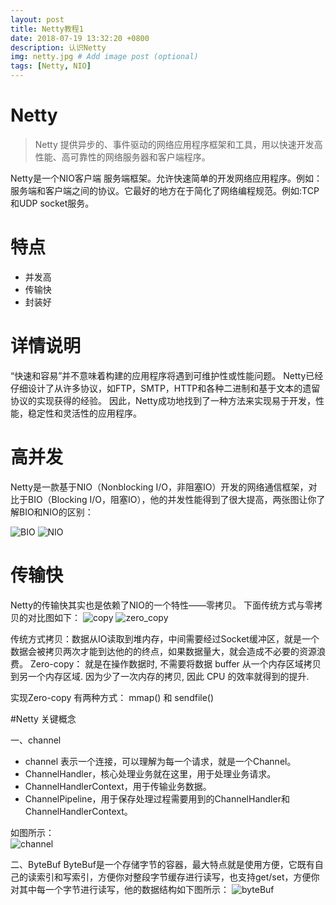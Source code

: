 ```yaml
---
layout: post
title: Netty教程1
date: 2018-07-19 13:32:20 +0800
description: 认识Netty
img: netty.jpg # Add image post (optional)
tags: [Netty, NIO]
---
```

Netty
===========
>Netty 提供异步的、事件驱动的网络应用程序框架和工具，用以快速开发高性能、高可靠性的网络服务器和客户端程序。

Netty是一个NIO客户端 服务端框架。允许快速简单的开发网络应用程序。例如：服务端和客户端之间的协议。它最好的地方在于简化了网络编程规范。例如:TCP和UDP socket服务。
# 特点
  * 并发高
  * 传输快
  * 封装好

# 详情说明
  “快速和容易”并不意味着构建的应用程序将遇到可维护性或性能问题。
  Netty已经仔细设计了从许多协议，如FTP，SMTP，HTTP和各种二进制和基于文本的遗留协议的实现获得的经验。
  因此，Netty成功地找到了一种方法来实现易于开发，性能，稳定性和灵活性的应用程序。


# 高并发

Netty是一款基于NIO（Nonblocking I/O，非阻塞IO）开发的网络通信框架，对比于BIO（Blocking I/O，阻塞IO），他的并发性能得到了很大提高，两张图让你了解BIO和NIO的区别：

![BIO]({{site.baseurl}}/assets/img/BIO.jpg)
![NIO]({{site.baseurl}}/assets/img/NIO.jpg)


# 传输快
Netty的传输快其实也是依赖了NIO的一个特性——零拷贝。
下面传统方式与零拷贝的对比图如下：
![copy]({{site.baseurl}}/assets/img/copy.jpg)
![zero_copy]({{site.baseurl}}/assets/img/zero_copy.jpg)

传统方式拷贝：数据从IO读取到堆内存，中间需要经过Socket缓冲区，就是一个数据会被拷贝两次才能到达他的的终点，如果数据量大，就会造成不必要的资源浪费。
Zero-copy：  就是在操作数据时, 不需要将数据 buffer 从一个内存区域拷贝到另一个内存区域. 因为少了一次内存的拷贝, 因此 CPU 的效率就得到的提升.

实现Zero-copy 有两种方式： mmap() 和 sendfile()


#Netty 关键概念

一、channel
  * channel 表示一个连接，可以理解为每一个请求，就是一个Channel。
  * ChannelHandler，核心处理业务就在这里，用于处理业务请求。
  * ChannelHandlerContext，用于传输业务数据。
  * ChannelPipeline，用于保存处理过程需要用到的ChannelHandler和ChannelHandlerContext。

如图所示：  
![channel]({{site.baseurl}}/assets/img/channel.jpg)

二、ByteBuf
  ByteBuf是一个存储字节的容器，最大特点就是使用方便，它既有自己的读索引和写索引，方便你对整段字节缓存进行读写，也支持get/set，方便你对其中每一个字节进行读写，他的数据结构如下图所示：
![byteBuf]({{site.baseurl}}/assets/img/byteBuf.jpg)  
